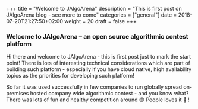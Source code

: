+++
title = "Welcome to JAlgoArena"
description = "This is first post on JAlgoArena blog - see more to come"
categories = ["general"]
date = 2018-07-20T21:27:50+02:00
weight = 20
draft = false
+++

### Welcome to JAlgoArena – an open source algorithmic contest platform

Hi there and welcome to JAlgoArena - this is first post just to mark the start point! There is lots of interesting technical
considerations which are part of building such platform - especially if you have cloud native, high availability topics
as the priorities for developing such platform!  

So far it was used successfully in few companies to run globally spread on-premises hosted company wide algorithmic contest - and you know what?
There was lots of fun and healthy competition around 😊 People loves it 👻 !
